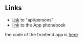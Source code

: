## Links

- [link](https://enigmatic-ridge-69291.herokuapp.com/api/persons) to "api/persons"
- [link](https://enigmatic-ridge-69291.herokuapp.com) to the App phonebook

the code of the frontend app is [here](https://github.com/AxelRueG/full-stack-open)

